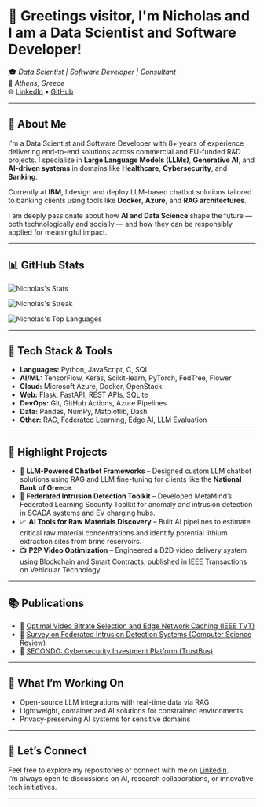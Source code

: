 # 👋 Greetings visitor, I'm Nicholas and I am a Data Scientist and Software Developer!

🎓 *Data Scientist | Software Developer | Consultant*  
📍 *Athens, Greece*  
🌐 [LinkedIn](https://www.linkedin.com/in/nepiskopos) • [GitHub](https://github.com/nepiskopos)

---

## 💼 About Me

I'm a Data Scientist and Software Developer with 8+ years of experience delivering end-to-end solutions across commercial and EU-funded R&D projects. I specialize in **Large Language Models (LLMs)**, **Generative AI**, and **AI-driven systems** in domains like **Healthcare**, **Cybersecurity**, and **Banking**.

Currently at **IBM**, I design and deploy LLM-based chatbot solutions tailored to banking clients using tools like **Docker**, **Azure**, and **RAG architectures**.

I am deeply passionate about how **AI and Data Science** shape the future — both technologically and socially — and how they can be responsibly applied for meaningful impact.

---

## 📊 GitHub Stats

![Nicholas's Stats](https://github-readme-stats.vercel.app/api?username=nepiskopos&theme=slateorange&show_icons=true&hide_border=true&count_private=true)

![Nicholas's Streak](https://github-readme-streak-stats.herokuapp.com/?user=nepiskopos&theme=slateorange&hide_border=true)

![Nicholas's Top Languages](https://github-readme-stats.vercel.app/api/top-langs/?username=nepiskopos&theme=slateorange&show_icons=true&hide_border=true&layout=compact)

---

## 🔧 Tech Stack & Tools

- **Languages:** Python, JavaScript, C, SQL  
- **AI/ML:** TensorFlow, Keras, Scikit-learn, PyTorch, FedTree, Flower  
- **Cloud:** Microsoft Azure, Docker, OpenStack  
- **Web:** Flask, FastAPI, REST APIs, SQLite  
- **DevOps:** Git, GitHub Actions, Azure Pipelines  
- **Data:** Pandas, NumPy, Matplotlib, Dash  
- **Other:** RAG, Federated Learning, Edge AI, LLM Evaluation  

---

## 🚀 Highlight Projects

- 💬 **LLM-Powered Chatbot Frameworks** – Designed custom LLM chatbot solutions using RAG and LLM fine-tuning for clients like the **National Bank of Greece**.  
- 🧠 **Federated Intrusion Detection Toolkit** – Developed MetaMind’s Federated Learning Security Toolkit for anomaly and intrusion detection in SCADA systems and EV charging hubs.  
- 📈 **AI Tools for Raw Materials Discovery** – Built AI pipelines to estimate critical raw material concentrations and identify potential lithium extraction sites from brine reservoirs.  
- 📺 **P2P Video Optimization** – Engineered a D2D video delivery system using Blockchain and Smart Contracts, published in IEEE Transactions on Vehicular Technology.  

---

## 📚 Publications

- 📖 [Optimal Video Bitrate Selection and Edge Network Caching (IEEE TVT)](https://doi.org/10.1109/TVT.2023.3329662)  
- 📖 [Survey on Federated Intrusion Detection Systems (Computer Science Review)](https://doi.org/10.1016/j.cosrev.2024.100717)  
- 📖 [SECONDO: Cybersecurity Investment Platform (TrustBus)](https://doi.org/10.1007/978-3-030-58986-8_5)  

---

## 🧩 What I’m Working On

- Open-source LLM integrations with real-time data via RAG  
- Lightweight, containerized AI solutions for constrained environments  
- Privacy-preserving AI systems for sensitive domains  

---

## 🤝 Let’s Connect

Feel free to explore my repositories or connect with me on [LinkedIn](https://www.linkedin.com/in/nepiskopos).  
I’m always open to discussions on AI, research collaborations, or innovative tech initiatives.

<!-- Email hidden intentionally -->
<!-- Contact: nepisko [at] gmail [dot] com -->

---
